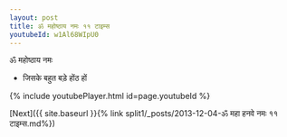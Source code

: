 ```yaml
---
layout: post
title: ॐ महोष्ठाय नमः ११ टाइम्स
youtubeId: w1Al68WIpU0
---
```

 
 
 ॐ महोष्ठाय नमः  
 
 -  जिसके बहुत बड़े होंठ हों 
 
  
 
  
 
 
 
 
 
 


{% include youtubePlayer.html id=page.youtubeId %}
 
[Next]({{ site.baseurl }}{% link  split1/_posts/2013-12-04-ॐ महा हनवे नमः ११ टाइम्स.md%})
 
